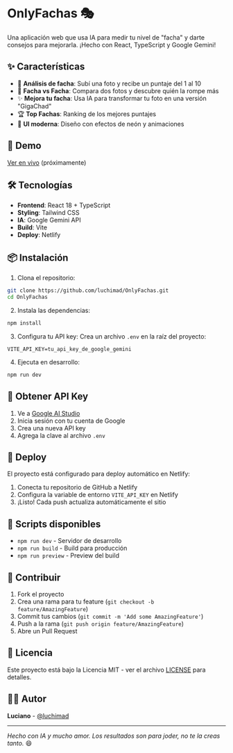# OnlyFachas 🎭

Una aplicación web que usa IA para medir tu nivel de "facha" y darte consejos para mejorarla. ¡Hecho con React, TypeScript y Google Gemini!

## ✨ Características

- 📸 **Análisis de facha**: Subí una foto y recibe un puntaje del 1 al 10
- 🥊 **Facha vs Facha**: Compara dos fotos y descubre quién la rompe más
- ✨ **Mejora tu facha**: Usa IA para transformar tu foto en una versión "GigaChad"
- 🏆 **Top Fachas**: Ranking de los mejores puntajes
- 🎨 **UI moderna**: Diseño con efectos de neón y animaciones

## 🚀 Demo

[Ver en vivo](https://onlyfachas.fun) (próximamente)

## 🛠️ Tecnologías

- **Frontend**: React 18 + TypeScript
- **Styling**: Tailwind CSS
- **IA**: Google Gemini API
- **Build**: Vite
- **Deploy**: Netlify

## 📦 Instalación

1. Clona el repositorio:
```bash
git clone https://github.com/luchimad/OnlyFachas.git
cd OnlyFachas
```

2. Instala las dependencias:
```bash
npm install
```

3. Configura tu API key:
Crea un archivo `.env` en la raíz del proyecto:
```
VITE_API_KEY=tu_api_key_de_google_gemini
```

4. Ejecuta en desarrollo:
```bash
npm run dev
```

## 🔑 Obtener API Key

1. Ve a [Google AI Studio](https://aistudio.google.com/)
2. Inicia sesión con tu cuenta de Google
3. Crea una nueva API key
4. Agrega la clave al archivo `.env`

## 🚀 Deploy

El proyecto está configurado para deploy automático en Netlify:

1. Conecta tu repositorio de GitHub a Netlify
2. Configura la variable de entorno `VITE_API_KEY` en Netlify
3. ¡Listo! Cada push actualiza automáticamente el sitio

## 📝 Scripts disponibles

- `npm run dev` - Servidor de desarrollo
- `npm run build` - Build para producción
- `npm run preview` - Preview del build

## 🤝 Contribuir

1. Fork el proyecto
2. Crea una rama para tu feature (`git checkout -b feature/AmazingFeature`)
3. Commit tus cambios (`git commit -m 'Add some AmazingFeature'`)
4. Push a la rama (`git push origin feature/AmazingFeature`)
5. Abre un Pull Request

## 📄 Licencia

Este proyecto está bajo la Licencia MIT - ver el archivo [LICENSE](LICENSE) para detalles.

## 👨‍💻 Autor

**Luciano** - [@luchimad](https://github.com/luchimad)

---

*Hecho con IA y mucho amor. Los resultados son para joder, no te la creas tanto.* 😄